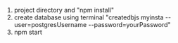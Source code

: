 1. project directory and "npm install"
2. create database using terminal "createdbjs myinsta --user=postgresUsername --password=yourPassword"
3. npm start